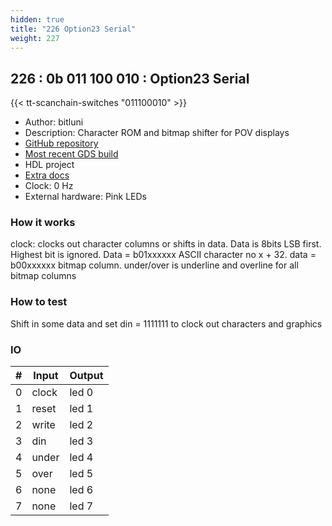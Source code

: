 ```yaml
---
hidden: true
title: "226 Option23 Serial"
weight: 227
---
```


## 226 : 0b 011 100 010 : Option23 Serial

{{< tt-scanchain-switches "011100010" >}}

* Author: bitluni
* Description: Character ROM and bitmap shifter for POV displays
* [GitHub repository](https://github.com/bitluni/tt02-option23ser)
* [Most recent GDS build](https://github.com/bitluni/tt02-option23ser/actions/runs/3603145860)
* HDL project
* [Extra docs]()
* Clock: 0 Hz
* External hardware: Pink LEDs



### How it works

clock: clocks out character columns or shifts in data. Data is 8bits LSB first. Highest bit is ignored. Data = b01xxxxxx ASCII character no x + 32. data = b00xxxxxx bitmap column. under/over is underline and overline for all bitmap columns

### How to test

Shift in some data and set din = 1111111 to clock out characters and graphics

### IO

| # | Input        | Output       |
|---|--------------|--------------|
| 0 | clock  | led 0 |
| 1 | reset  | led 1 |
| 2 | write  | led 2 |
| 3 | din  | led 3 |
| 4 | under  | led 4 |
| 5 | over  | led 5 |
| 6 | none  | led 6 |
| 7 | none  | led 7 |
